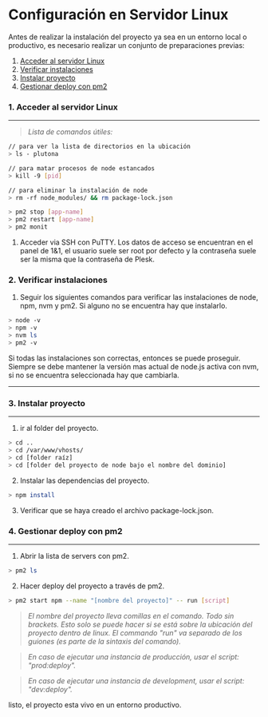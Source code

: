# Configuración en Servidor Linux

Antes de realizar la instalación del proyecto ya sea en un entorno local o productivo, es necesario realizar un conjunto de preparaciones previas:

1. [Acceder al servidor Linux](#1-Crear-un-proyecto-de-firebase)
2. [Verificar instalaciones](#2-Verificar-instalaciones)
3. [Instalar proyecto](#3-Instalar-proyecto)
4. [Gestionar deploy con pm2](#4-Gestionar-deploy-con-pm2)

### 1. Acceder al servidor Linux

---

> _Lista de comandos útiles:_

```bash
// para ver la lista de directorios en la ubicación
> ls - plutona

// para matar procesos de node estancados
> kill -9 [pid]

// para eliminar la instalación de node
> rm -rf node_modules/ && rm package-lock.json

> pm2 stop [app-name]
> pm2 restart [app-name]
> pm2 monit
```

1. Acceder via SSH con PuTTY. Los datos de acceso se encuentran en el panel de 1&1, el usuario suele ser root por defecto y la contraseña suele ser la misma que la contraseña de Plesk.

### 2. Verificar instalaciones

1. Seguir los siguientes comandos para verificar las instalaciones de node, npm, nvm y pm2. Si alguno no se encuentra hay que instalarlo.

```bash
> node -v
> npm -v
> nvm ls
> pm2 -v
```

Si todas las instalaciones son correctas, entonces se puede proseguir. Siempre se debe mantener la versión mas actual de node.js activa con nvm, si no se encuentra seleccionada hay que cambiarla.

---

### 3. Instalar proyecto

---

1. ir al folder del proyecto.

```bash
> cd ..
> cd /var/www/vhosts/
> cd [folder raíz]
> cd [folder del proyecto de node bajo el nombre del dominio]
```

2. Instalar las dependencias del proyecto.

```bash
> npm install
```

3. Verificar que se haya creado el archivo package-lock.json.

### 4. Gestionar deploy con pm2

---

1. Abrir la lista de servers con pm2.

```bash
> pm2 ls
```

2. Hacer deploy del proyecto a través de pm2.

```bash
> pm2 start npm --name "[nombre del proyecto]" -- run [script]
```

> _El nombre del proyecto lleva comillas en el comando. Todo sin brackets. Esto solo se puede hacer si se está sobre la ubicación del proyecto dentro de linux. El commando "run" va separado de los guiones (es parte de la sintaxis del comando)._

> _En caso de ejecutar una instancia de producción, usar el script: "prod:deploy"._

> _En caso de ejecutar una instancia de development, usar el script: "dev:deploy"._

listo, el proyecto esta vivo en un entorno productivo.
